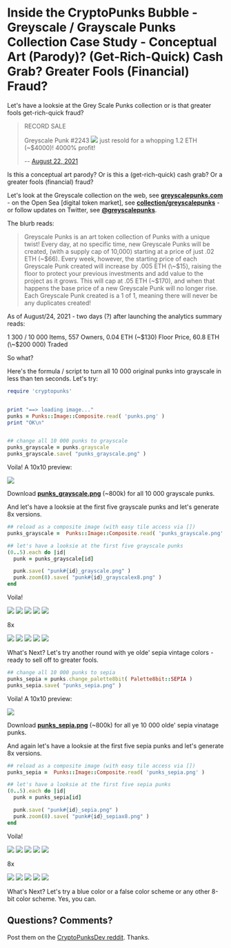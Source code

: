 # Inside the CryptoPunks Bubble - Greyscale / Grayscale Punks Collection Case Study - Conceptual Art (Parody)? (Get-Rich-Quick) Cash Grab? Greater Fools (Financial) Fraud?


Let's have a looksie at the Grey Scale Punks collection or is that greater fools get-rich-quick fraud?


> RECORD SALE
>
> Greyscale Punk #2243 ![](i/punk2243_grayscale.png) just resold for a whopping 1.2 ETH (~$4000)!  4000% profit!
>
> -- [August 22, 2021](https://twitter.com/GreyscalePunks/status/1429315962910740481)


Is this a conceptual art parody? Or is this a (get-rich-quick) cash grab? Or a greater fools (financial) fraud?


Let's look at the Greyscale collection on the web, see [**greyscalepunks.com**](https://greyscalepunks.com) - on the Open Sea [digital token market],
see [**collection/greyscalepunks**](https://opensea.io/collection/greyscalepunks) - or follow updates on Twitter, see [**@greyscalepunks**](https://twitter.com/greyscalepunks).


The blurb reads:

> Greyscale Punks is an art token collection of Punks with a unique twist! Every day,
> at no specific time, new Greyscale Punks will be created,
> (with a supply cap of 10,000) starting at a price of just .02 ETH (\~$66).
> Every week, however, the starting price of each Greyscale Punk created
> will increase by .005 ETH (\~$15),
> raising the floor to protect your previous investments
> and add value to the project as it grows. This will cap at .05 ETH (\~$170),
> and when that happens the base price of a new Greyscale Punk will no longer rise.
> Each Greyscale Punk created is a 1 of 1, meaning there will never be any duplicates created!


As of August/24, 2021  - two days (?) after launching the analytics summary reads:

1 300 / 10 000 Items, 557 Owners, 0.04 ETH (\~$130) Floor Price, 60.8 ETH (\~$200 000) Traded



So what?

Here's the formula / script to turn all 10 000 original punks into grayscale
in less than ten seconds.
Let's try:



``` ruby
require 'cryptopunks'


print "==> loading image..."
punks = Punks::Image::Composite.read( 'punks.png' )
print "OK\n"


## change all 10 000 punks to grayscale
punks_grayscale = punks.grayscale
punks_grayscale.save( "punks_grayscale.png" )
```

Voila!  A 10x10 preview:

![](i/punks_grayscale_preview.png)

Download [**punks_grayscale.png**](i/punks_grayscale.png) (~800k) for all 10 000 grayscale punks.


And let's have a looksie at the first five grayscale punks and let's generate 8x versions.


``` ruby
## reload as a composite image (with easy tile access via [])
punks_grayscale =  Punks::Image::Composite.read( 'punks_grayscale.png' )

## let's have a looksie at the first five grayscale punks
(0..5).each do |id|
  punk = punks_grayscale[id]

  punk.save( "punk#{id}_grayscale.png" )
  punk.zoom(8).save( "punk#{id}_grayscalex8.png" )
end
```


Voila!

![](i/punk0_grayscale.png)
![](i/punk1_grayscale.png)
![](i/punk2_grayscale.png)
![](i/punk3_grayscale.png)
![](i/punk4_grayscale.png)

8x

![](i/punk0_grayscalex8.png)
![](i/punk1_grayscalex8.png)
![](i/punk2_grayscalex8.png)
![](i/punk3_grayscalex8.png)
![](i/punk4_grayscalex8.png)



What's Next?
Let's try another round with ye olde' sepia vintage colors - ready to sell off to greater fools.

``` ruby
## change all 10 000 punks to sepia
punks_sepia = punks.change_palette8bit( Palette8bit::SEPIA )
punks_sepia.save( "punks_sepia.png" )
```


Voila!  A 10x10 preview:

![](i/punks_sepia_preview.png)

Download [**punks_sepia.png**](i/punks_sepia.png) (~800k) for all ye 10 000 olde' sepia vinatage punks.


And again let's have a looksie at the first five sepia punks and let's generate 8x versions.


``` ruby
## reload as a composite image (with easy tile access via [])
punks_sepia =  Punks::Image::Composite.read( 'punks_sepia.png' )

## let's have a looksie at the first five sepia punks
(0..5).each do |id|
  punk = punks_sepia[id]

  punk.save( "punk#{id}_sepia.png" )
  punk.zoom(8).save( "punk#{id}_sepiax8.png" )
end
```


Voila!

![](i/punk0_sepia.png)
![](i/punk1_sepia.png)
![](i/punk2_sepia.png)
![](i/punk3_sepia.png)
![](i/punk4_sepia.png)

8x

![](i/punk0_sepiax8.png)
![](i/punk1_sepiax8.png)
![](i/punk2_sepiax8.png)
![](i/punk3_sepiax8.png)
![](i/punk4_sepiax8.png)



What's Next?
Let's try a blue color or a false color scheme or any other 8-bit color scheme.
Yes, you can.



## Questions? Comments?

Post them on the [CryptoPunksDev reddit](https://old.reddit.com/r/CryptoPunksDev). Thanks.



